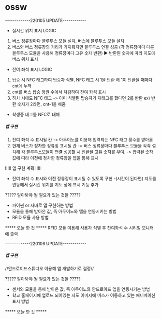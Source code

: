 # ossw

-------------220105 UPDATE------------

* 실시간 위치 표시 LOGIC
1. 버스 정류장마다 블루투스 모듈 설치, 버스에 블루투스 모듈 설치
2. 버스와 버스 정류장의 거리가 가까워지면 블루투스 연결 성공
   (각 정류장마다 다른 블루투스 모듈을 사용해 정류장마다 고유 숫자 반환)
▶ 반환된 숫자에 따라 지도에 버스 위치 표시

* 잔여 좌석 표시 LOGIC
1. 탑승 시 NFC 태그하여 탑승자 식별,
   NFC 태그 시 1을 반환 해 1이 반환될 때마다 cnt에 누적
2. cnt를 버스 탑승 정원 수에서 차감하여 잔여 좌석 표시
3. 하차 시에도 NFC 태그 -> 이미 식별된 탑승자가 재태그를 했다면 2를 반환 
  ex) 반환 숫자가 2라면, cnt-1을 해줌
* 학생증 태그를 NFC로 대체

##### 앱 구현 #####
 1. 잔여 좌석 수 표시될 칸
  -> 아두이노를 이용해 입력되는 NFC 태그 횟수를 받아옴
 2. 현재 버스가 정차한 정류장 표시될 칸
  -> 버스 정류장마다 블루투스 모듈을 각각 설치해
      각 블루투스모듈이 연결 성공할 시 반환될 고유 숫자를 부여.
  -> 입력된 숫자 값에 따라 이전에 정차한 정류장을 앱을 통해 표시

!!!!! 앱 구현 계획 !!!!!
- 잔여 좌석 수 표시와 이전 정류장이 표시될 수 있도록 구현
-(시간이 된다면) 지도를 연동해서 실시간 위치를 지도 상에 표시 기능 추가

????? 알아봐야 될 필요가 있는 것들 ?????
- 파이썬 or 자바로 앱 구현하는 방법
- 모듈을 통해 받아온 값, 즉 아두이노와 앱을 연동시키는 방법
- RFID 모듈 사용 방법 

***** 오늘 한 것 *****
RFID 모듈 이용해 사용자 식별 후 잔여좌석 수 시리얼 모니터에 출력

-------------220106 UPDATE------------

##### 앱 구현 #####
//안드로이드스튜디오 이용해 앱 개발하기로 결정//

????? 알아봐야 될 필요가 있는 것들 ?????
- 센서와 모듈을 통해 받아온 값, 즉 아두이노와 안드로이드 앱을 연동시키는 방법
- 학교 홈페이지에 업로드 되어있는 지도 이미지에 버스가 이동하고 있는 애니메이션 표시 방법

***** 오늘 한 것 *****

